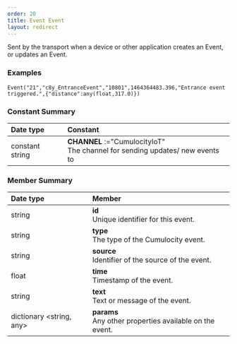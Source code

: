 ```yaml
---
order: 20
title: Event Event
layout: redirect
---
```


Sent by the transport when a device or other application creates an Event, or updates an Event. 

### Examples

	Event("21","c8y_EntranceEvent","10801",1464364483.396,"Entrance event triggered.",{"distance":any(float,317.0)})


### Constant Summary

|Date type|Constant|
|:---|:---|
|constant string|**CHANNEL** :="CumulocityIoT" <br> The channel for sending updates/ new events to

### Member Summary

|Date type|Member|
|:---|:---|
|string|**id** <br> Unique identifier for this event.
|string|**type** <br> The type of the Cumulocity event.
|string|**source** <br> Identifier of the source of the event.
|float|**time** <br> Timestamp of the event.
|string|**text** <br> Text or message of the event.
|dictionary &#60;string, any>|**params** <br> Any other properties available on the event.



